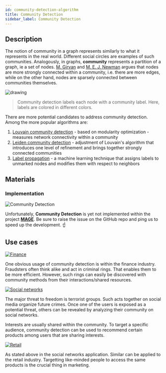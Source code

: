 ```yaml
---
id: community-detection-algorithm
title: Community Detection
sidebar_label: Community Detection
---
```


## Description

The notion of community in a graph represents similarly to what it represents in the real world. Different social circles are examples of such communities. Analogously, in graphs, **community** represents a partition of a graph, ie a set of nodes. [M. Girvan](https://scholar.google.com/citations?user=npKBI-oAAAAJ&hl=en) and [M. E. J. Newman](http://www-personal.umich.edu/~mejn/) argues that nodes are more strongly connected within a community, i.e. there are more edges, while on the other hand, nodes are sparsely connected between communities themselves.

<img src="https://i.imgur.com/1kNLj8B.png" alt="drawing"/>

> Community detection labels each node with a community label. Here, labels are colored in different colors.


There are more potential candidates to address community detection. Among the more popular algorithms are:
1. [Louvain community detection](https://en.wikipedia.org/wiki/Louvain_method) - based on modularity optimization - measures network connectivity within a community
2. [Leiden community detection](https://www.nature.com/articles/s41598-019-41695-z) - adjustment of Louvain's algorithm that introduces one level of refinement and brings together strongly connected communities
3. [Label propagation](https://en.wikipedia.org/wiki/Label_propagation_algorithm) - a machine learning technique that assigns labels to unmarked nodes and modifies them with respect to neighbors

## Materials

### Implementation

![Community Detection](https://img.shields.io/badge/Not_implemented-EB3434?style=for-the-badge&logo=github&logoColor=white)

Unfortunately, **Community Detection** is yet not implemented within the project [**MAGE**](https://github.com/memgraph/mage). Be sure to raise the issue on the GitHub repo and ping us to speed up the development. :point_up:

## Use cases

[![Finance](https://img.shields.io/badge/Finance-Application-8A477F?style=for-the-badge)](/mage/applications/finance-application)

One obvious usage of community detection is within the finance industry. Fraudsters often think alike and act in criminal rings. That enables them to be more efficient. However, such rings can easily be discovered with community methods from their interactions/shared resources.

[![Social networks](https://img.shields.io/badge/Social_networks-Application-8A477F?style=for-the-badge)](/mage/applications/social-media-application)

The major threat to freedom is terrorist groups. Such acts together on social media organize future crimes. Once one of the users is exposed as a potential threat, others can be revealed by analyzing their community on social networks.

Interests are usually shared within the community. To target a specific audience, community detection can be used to recommend certain products among users that are sharing interests.

[![Retail](https://img.shields.io/badge/Retail-Application-8A477F?style=for-the-badge)](/mage/applications/social-media-application)

As stated above in the social networks application. Similar can be applied to the retail industry. Targetting like-minded people to access the same products is the crucial thing in marketing.


